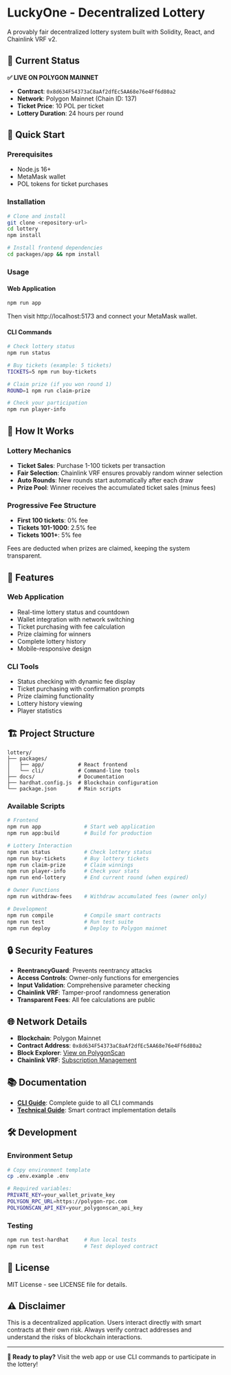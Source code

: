 # LuckyOne - Decentralized Lottery

A provably fair decentralized lottery system built with Solidity, React, and Chainlink VRF v2.

## 🎯 Current Status

**✅ LIVE ON POLYGON MAINNET**
- **Contract**: `0x8d634F54373aC8aAf2dfEc5AA68e76e4Ff6d80a2`
- **Network**: Polygon Mainnet (Chain ID: 137)
- **Ticket Price**: 10 POL per ticket
- **Lottery Duration**: 24 hours per round

## 🚀 Quick Start

### Prerequisites
- Node.js 16+
- MetaMask wallet
- POL tokens for ticket purchases

### Installation
```bash
# Clone and install
git clone <repository-url>
cd lottery
npm install

# Install frontend dependencies
cd packages/app && npm install
```

### Usage

#### Web Application
```bash
npm run app
```
Then visit http://localhost:5173 and connect your MetaMask wallet.

#### CLI Commands
```bash
# Check lottery status
npm run status

# Buy tickets (example: 5 tickets)
TICKETS=5 npm run buy-tickets

# Claim prize (if you won round 1)
ROUND=1 npm run claim-prize

# Check your participation
npm run player-info
```

## 🎰 How It Works

### Lottery Mechanics
- **Ticket Sales**: Purchase 1-100 tickets per transaction
- **Fair Selection**: Chainlink VRF ensures provably random winner selection
- **Auto Rounds**: New rounds start automatically after each draw
- **Prize Pool**: Winner receives the accumulated ticket sales (minus fees)

### Progressive Fee Structure
- **First 100 tickets**: 0% fee
- **Tickets 101-1000**: 2.5% fee
- **Tickets 1001+**: 5% fee

Fees are deducted when prizes are claimed, keeping the system transparent.

## 📱 Features

### Web Application
- Real-time lottery status and countdown
- Wallet integration with network switching
- Ticket purchasing with fee calculation
- Prize claiming for winners
- Complete lottery history
- Mobile-responsive design

### CLI Tools
- Status checking with dynamic fee display
- Ticket purchasing with confirmation prompts
- Prize claiming functionality
- Lottery history viewing
- Player statistics

## 🏗️ Project Structure

```
lottery/
├── packages/
│   ├── app/           # React frontend
│   └── cli/           # Command-line tools
├── docs/              # Documentation
├── hardhat.config.js  # Blockchain configuration
└── package.json       # Main scripts
```

### Available Scripts
```bash
# Frontend
npm run app              # Start web application
npm run app:build        # Build for production

# Lottery Interaction
npm run status           # Check lottery status
npm run buy-tickets      # Buy lottery tickets
npm run claim-prize      # Claim winnings
npm run player-info      # Check your stats
npm run end-lottery      # End current round (when expired)

# Owner Functions
npm run withdraw-fees    # Withdraw accumulated fees (owner only)

# Development
npm run compile          # Compile smart contracts
npm run test             # Run test suite
npm run deploy           # Deploy to Polygon mainnet
```

## 🔒 Security Features

- **ReentrancyGuard**: Prevents reentrancy attacks
- **Access Controls**: Owner-only functions for emergencies
- **Input Validation**: Comprehensive parameter checking
- **Chainlink VRF**: Tamper-proof randomness generation
- **Transparent Fees**: All fee calculations are public

## 🌐 Network Details

- **Blockchain**: Polygon Mainnet
- **Contract Address**: `0x8d634F54373aC8aAf2dfEc5AA68e76e4Ff6d80a2`
- **Block Explorer**: [View on PolygonScan](https://polygonscan.com/address/0x8d634F54373aC8aAf2dfEc5AA68e76e4Ff6d80a2)
- **Chainlink VRF**: [Subscription Management](https://vrf.chain.link/polygon)

## 📚 Documentation

- **[CLI Guide](docs/CLI_GUIDE.md)**: Complete guide to all CLI commands
- **[Technical Guide](docs/TECHNICAL_GUIDE.md)**: Smart contract implementation details

## 🛠️ Development

### Environment Setup
```bash
# Copy environment template
cp .env.example .env

# Required variables:
PRIVATE_KEY=your_wallet_private_key
POLYGON_RPC_URL=https://polygon-rpc.com
POLYGONSCAN_API_KEY=your_polygonscan_api_key
```

### Testing
```bash
npm run test-hardhat     # Run local tests
npm run test             # Test deployed contract
```

## 📄 License

MIT License - see LICENSE file for details.

## ⚠️ Disclaimer

This is a decentralized application. Users interact directly with smart contracts at their own risk. Always verify contract addresses and understand the risks of blockchain interactions.

---

**🎲 Ready to play?** Visit the web app or use CLI commands to participate in the lottery!